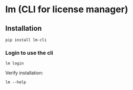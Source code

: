 # **lm** (CLI for license manager)

## Installation

`pip install lm-cli`

### Login to use the cli

    lm login

Verify installation:
    
    lm --help
